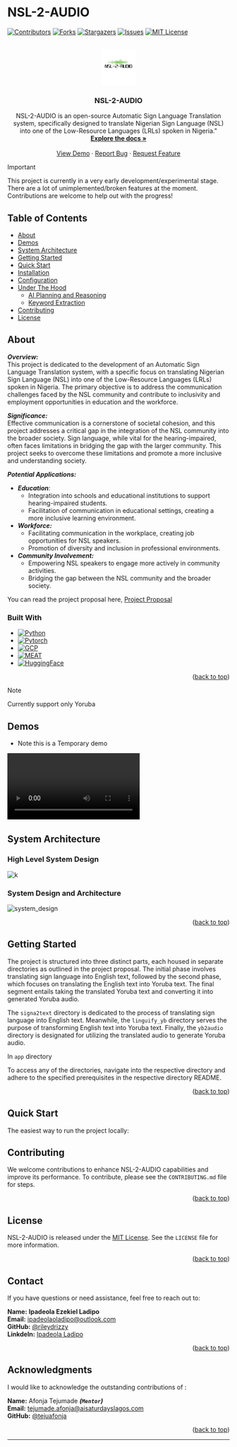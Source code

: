 # NSL-2-AUDIO

<a name="readme-top"></a>

[![Contributors][contributors-shield]][contributors-url]
[![Forks][forks-shield]][forks-url]
[![Stargazers][stars-shield]][stars-url]
[![Issues][issues-shield]][issues-url]
[![MIT License][license-shield]][license-url]

<!-- PROJECT LOGO -->
<br />
<div align="center">
  <a href="https://github.com/AISaturdaysLagos/Cohort8-Ransome-Kuti-Ladipo">
    <img src=".assets/logo.png" alt="Logo" width="80" height="80">
  </a>

<h3 align="center">NSL-2-AUDIO</h3>

  <p align="center">
    NSL-2-AUDIO is an open-source Automatic Sign Language Translation system, specifically designed to translate Nigerian Sign Language (NSL) into one of the Low-Resource Languages (LRLs) spoken in Nigeria."
    <br />
    <a href="https://github.com/AISaturdaysLagos/Cohort8-Ransome-Kuti-Ladipo"><strong>Explore the docs »</strong></a>
    <br />
    <br />
    <a href="https://github.com/AISaturdaysLagos/Cohort8-Ransome-Kuti-Ladipo">View Demo</a>
    ·
    <a href="https://github.com/AISaturdaysLagos/Cohort8-Ransome-Kuti-Ladipo/issues">Report Bug</a>
    ·
    <a href="https://github.com/AISaturdaysLagos/Cohort8-Ransome-Kuti-Ladipo/issues">Request Feature</a>
  </p>
</div>

> [!IMPORTANT]  
> This project is currently in a very early development/experimental stage. There are a lot of unimplemented/broken features at the moment. Contributions are welcome to help out with the progress!


<!-- TABLE OF CONTENTS -->
## Table of Contents

- [About](#about)
- [Demos](#demos)
- [System Architecture](#system-architecture)
- [Getting Started](#getting-started)
- [Quick Start](#quick-start)
- [Installation](#installation)
- [Configuration](#configuration)
- [Under The Hood](#under-the-hood)
  - [AI Planning and Reasoning](#ai-planning-and-reasoning)
  - [Keyword Extraction](#keyword-extraction)
- [Contributing](#contributing)
- [License](#license)

<!-- ABOUT THE PROJECT -->
## About

***Overview:*** \
This project is dedicated to the development of an Automatic Sign Language Translation system, with a specific focus on translating Nigerian Sign Language (NSL) into one of the Low-Resource Languages (LRLs) spoken in Nigeria. The primary objective is to address the communication challenges faced by the NSL community and contribute to inclusivity and employment opportunities in education and the workforce.

***Significance:*** \
Effective communication is a cornerstone of societal cohesion, and this project addresses a critical gap in the integration of the NSL community into the broader society. Sign language, while vital for the hearing-impaired, often faces limitations in bridging the gap with the larger community. This project seeks to overcome these limitations and promote a more inclusive and understanding society.

***Potential Applications:***

- ***Education***:
  - Integration into schools and educational institutions to support hearing-impaired students.
  - Facilitation of communication in educational settings, creating a more inclusive learning environment.
- ***Workforce:***
  - Facilitating communication in the workplace, creating job opportunities for NSL speakers.
  - Promotion of diversity and inclusion in professional environments.
- ***Community Involvement:***
  - Empowering NSL speakers to engage more actively in community activities.
  - Bridging the gap between the NSL community and the broader society.

You can read the project proposal here, [Project Proposal](https://github.com/AISaturdaysLagos/Cohort8-Ransome-Kuti-Ladipo/blob/main/project-proposal.pdf)

### Built With

- [![Python][Python]][Python-url]
- [![Pytorch][Pytorch]][Pytorch-url]
- [![GCP][GCP]][GCP-URL]
- [![MEAT][META]][META-url]
- [![HuggingFace][HuggingFace]][HuggingFace-url]

<p align="right">(<a href="#readme-top">back to top</a>)</p>

> [!NOTE]
> Currently support only Yoruba

## Demos

- Note this is a Temporary demo

![web_demo](.assets\ASL_gif.mp4)

## System Architecture

<!--[high_level_system_design](images) -->
### High Level System Design

![k](.assets/high_level_design.gif)

### System Design and Architecture

![system_design]()

<p align="right">(<a href="#readme-top">back to top</a>)</p>

<!-- GETTING STARTED -->
## Getting Started

The project is structured into three distinct parts, each housed in separate directories as outlined in the project proposal. The initial phase involves translating sign language into English text, followed by the second phase, which focuses on translating the English text into Yoruba text. The final segment entails taking the translated Yoruba text and converting it into generated Yoruba audio.

The `signa2text` directory is dedicated to the process of translating sign language into English text. Meanwhile, the `linguify_yb` directory serves the purpose of transforming English text into Yoruba text. Finally, the `yb2audio` directory is designated for utilizing the translated audio to generate Yoruba audio.

In `app` directory

To access any of the directories, navigate into the respective directory and adhere to the specified prerequisites in the respective directory README.

<p align="right">(<a href="#readme-top">back to top</a>)</p>

## Quick Start

The easiest way to run the project locally:

<!-- CONTRIBUTING -->
## Contributing

We welcome contributions to enhance NSL-2-AUDIO capabilities and improve its performance. To contribute, please see the `CONTRIBUTING.md` file for steps.

<p align="right">(<a href="#readme-top">back to top</a>)</p>

<!-- LICENSE -->
## License

NSL-2-AUDIO is released under the [MIT License](https://opensource.org/licenses/MIT). See the `LICENSE` file for more information.

<p align="right">(<a href="#readme-top">back to top</a>)</p>

<!-- CONTACT -->
## Contact

If you have questions or need assistance, feel free to reach out to:

**Name:** **Ipadeola Ezekiel Ladipo**  
**Email:** <ipadeolaoladipo@outlook.com>  
**GitHub:** [@rileydrizzy](https://github.com/rileydrizzy)  
**Linkdeln:** [Ipadeola Ladipo](https://www.linkedin.com/in/ladipo-ipadeola/)

<p align="right">(<a href="#readme-top">back to top</a>)</p>

<!-- ACKNOWLEDGMENTS -->
## Acknowledgments

I would like to acknowledge the outstanding contributions of :

**Name:** Afonja Tejumade ***(```Mentor```)***  
**Email:** <tejumade.afonja@aisaturdayslagos.com>  
**GitHub:** [@tejuafonja](https://github.com/tejuafonja)

<p align="right">(<a href="#readme-top">back to top</a>)</p>

---

<!-- MARKDOWN LINKS & IMAGES -->
<!-- https://www.markdownguide.org/basic-syntax/#reference-style-links -->
[contributors-shield]: https://img.shields.io/github/contributors/rileydrizzy/NSL_2_AUDIO.svg?style=for-the-badge
[contributors-url]: https://github.com/rileydrizzy/NSL_2_AUDIO/graphs/contributors
[forks-shield]: https://img.shields.io/github/forks/rileydrizzy/NSL_2_AUDIO.svg?style=for-the-badge
[forks-url]: https://github.com/rileydrizzy/NSL_2_AUDIO/network/members
[stars-shield]: https://img.shields.io/github/stars/rileydrizzy/NSL_2_AUDIO.svg?style=for-the-badge
[stars-url]: https://github.com/rileydrizzy/NSL_2_AUDIO/stargazers
[issues-shield]: https://img.shields.io/github/issues/rileydrizzy/NSL_2_AUDIO.svg?style=for-the-badge
[issues-url]: https://github.com/rileydrizzy/NSL_2_AUDIO/issues
[license-shield]: https://img.shields.io/github/license/rileydrizzy/NSL_2_AUDIO.svg?style=for-the-badge
[license-url]: https://github.com/rileydrizzy/NSL_2_AUDIO/blob/master/LICENSE.txt
[product-screenshot]: images/screenshot.png
[Python-url]: <https://www.python.org/>
[Python]: <https://img.shields.io/badge/Python-563D7C?style=for-the-badge&logo=python&logoColor=white>
[Pytorch-url]: <https://pytorch.org/>
[Pytorch]: <https://img.shields.io/badge/PyTorch-0769AD?style=for-the-badge&logo=pytorch&logoColor=white>
[GCP-url]: <https://cloud.google.com/>
[GCP]: <https://img.shields.io/badge/Google-0769AD?style=for-the-badge&logo=googlecloud&logoColor=white>
[HuggingFace-url]: <https://huggingface.co/>
[HuggingFace]: <https://img.shields.io/badge/HuggingFace-DD0031?style=for-the-badge&logo=Huggingface&logoColor=white>
[META-url]: <https://ai.meta.com/>
[META]: <https://img.shields.io/badge/meta-563D7C?style=for-the-badge&logo=meta&logoColor=white>
